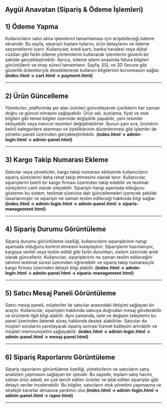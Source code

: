 ## Aygül Anavatan (Sipariş & Ödeme İşlemleri)
## 1) Ödeme Yapma
Kullanıcıların satın alma işlemlerini tamamlaması için erişebileceği ödeme ekranıdır. Bu sayfa, siparişin toplam tutarını, ürün detaylarını ve ödeme seçeneklerini içerir. Kullanıcılar, kredi kartı, banka havalesi veya dijital cüzdan gibi farklı ödeme yöntemlerini kullanarak işlemlerini güvenli bir şekilde gerçekleştirebilir. Ayrıca, ödeme işlemi sırasında fatura bilgileri görüntülenir ve onay süreci tamamlanır. Sayfa, SSL ve 3D Secure gibi güvenlik önlemleriyle desteklenerek kullanıcı bilgilerinin korunmasını sağlar. **(index.html -> cart.html -> payment.html)**

---

## 2) Ürün Güncelleme  
Yöneticiler, platformda yer alan ürünleri güncelleyerek içeriklerin her zaman doğru ve güncel olmasını sağlayabilir. Ürün adı, açıklama, fiyat ve stok bilgileri gibi temel bilgiler üzerinde değişiklik yapabilir, yeni resimler ekleyebilir veya mevcut resimleri değiştirebilirler. Bunun yanı sıra, ürünlerin belirli kategorilere atanması ve özelliklerinin düzenlenmesi gibi işlemler de yönetici paneli üzerinden gerçekleştirilebilir. **(index.html -> admin-login.html -> admin-panel.html)**

---

## 3) Kargo Takip Numarası Ekleme  
Satıcılar veya yöneticiler, kargo takip numarası ekleyerek kullanıcıların sipariş süreçlerini daha rahat takip etmesine olanak tanır. Kullanıcılar, siparişlerini belirli bir kargo firması üzerinden takip edebilir ve teslimat süreçlerini canlı olarak izleyebilir. Siparişin hangi aşamada olduğunu gösteren bu sistem, teslimat sürecine dair güncellemeleri içerecek şekilde tasarlanmıştır ve siparişin ne zaman teslim edileceği hakkında bilgi sağlar. **(index.html -> admin-login.html -> admin-panel.html -> siparis-management.html)**

---

## 4) Sipariş Durumu Görüntüleme  
Sipariş durumu görüntüleme özelliği, kullanıcıların siparişlerinin hangi aşamada olduğunu kontrol etmesini kolaylaştırır. Siparişlerin hazırlanıyor, kargoya verildi veya teslim edildi gibi farklı durumları, sistem üzerinde anlık olarak güncellenir. Kullanıcılar, siparişlerinin ne zaman teslim edileceğini tahmini teslimat süresi üzerinden öğrenebilir ve sipariş takip numarasıyla kargo firması üzerinden detaylı bilgi alabilir. **(index.html -> admin-login.html -> admin-panel.html -> siparis-management.html)**

---

## 5) Satıcı Mesaj Paneli Görüntüleme  
Satıcı mesaj paneli, müşteriler ile satıcılar arasındaki iletişimi sağlayan bir araçtır. Kullanıcılar, siparişleri hakkında satıcıya doğrudan mesaj gönderebilir ve ürünlerle ilgili bilgi alabilir. Aynı zamanda, iade ve değişim taleplerini bu panel üzerinden ileterek süreç hakkında destek alabilirler. Satıcılar da müşteri sorularını yanıtlayarak sipariş sonrası hizmet kalitesini artırabilir ve müşteri memnuniyetini sağlayabilir. **(index.html -> admin-login.html -> admin-panel.html -> mesaj-panel.html)**


---

## 6) Sipariş Raporlarını Görüntüleme  
Sipariş raporlarını görüntüleme özelliği, yöneticilerin ve satıcıların satış analizleri yapmasını sağlayan bir işlevdir. Bu sayede, toplam satış hacmi, satılan ürün adedi, en çok tercih edilen ürünler ve iptal edilen siparişler gibi detaylı veriler incelenebilir. Bu bilgiler, satıcıların stok yönetimi yapmasına ve stratejik kararlar almasına yardımcı olur.**(index.html -> admin-login.html -> admin-panel.html -> rapor.html)**


---
